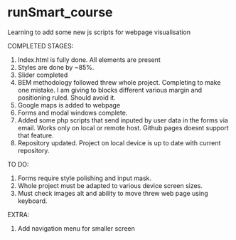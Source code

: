 # runSmart_course
Learning to add some new js scripts for webpage visualisation

COMPLETED STAGES:

   1. Index.html is fully done. All elements are present
   2. Styles are done by ~85%.
   3. Slider completed
   4. BEM methodology followed threw whole project. Completing to make one mistake.
      I am giving to blocks different various margin and positioning ruled. Should avoid it.
   5. Google maps is added to webpage
   6. Forms and modal windows complete.
   7. Added some php scripts that send inputed by user data in the forms via email. Works only on local or remote host. Github pages doesnt support that feature.
   8. Repository updated. Project on local device is up to date with current repository.


TO DO:

   1. Forms require style polishing and input mask.
   2. Whole project must be adapted to various device screen sizes.
   3. Must check images alt and ability to move threw web page using keyboard.

EXTRA:
   
   1. Add navigation menu for smaller screen

